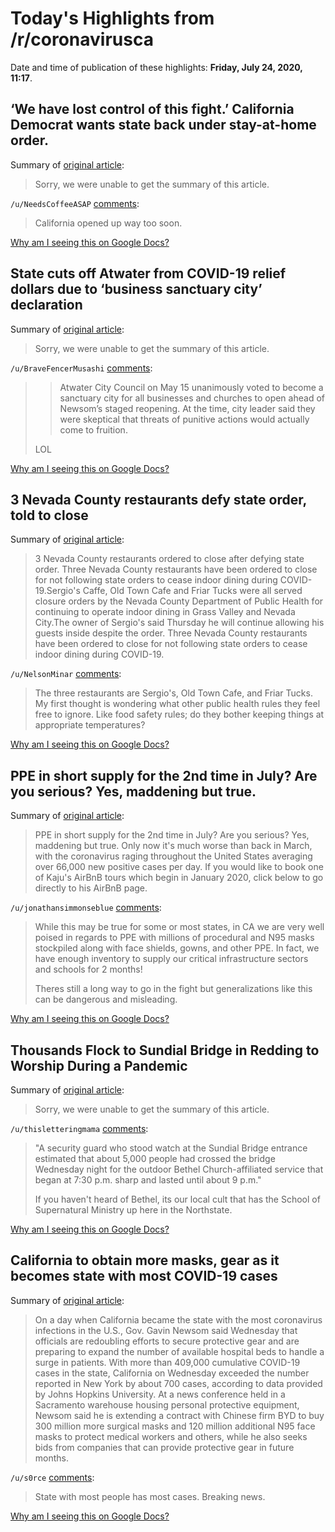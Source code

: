 # Today's Highlights from /r/coronavirusca

Date and time of publication of these highlights: **Friday, July 24, 2020, 11:17**.

## ‘We have lost control of this fight.’ California Democrat wants state back under stay-at-home order.

Summary of [original article](https://www.sacbee.com/news/politics-government/capitol-alert/article244438372.html):

> Sorry, we were unable to get the summary of this article.

`/u/NeedsCoffeeASAP` [comments](https://www.reddit.com/r/CoronavirusCA/comments/hwou2p/we_have_lost_control_of_this_fight_california/):

> California opened up way too soon.

[Why am I seeing this on Google Docs?](https://docs.google.com/document/d/1Dc6We63vOXIZsc0op-Bt4abqkYjXzOigalQqFxmvvbM/edit?usp=sharing)

## State cuts off Atwater from COVID-19 relief dollars due to ‘business sanctuary city’ declaration

Summary of [original article](https://www.mercedsunstar.com/news/local/community/atwater/article244453862.html?fbclid=IwAR3C2QgWfj5d82k4XOdquS6XYDmNIumegFZON440JDgvzLANgn5H0-Y6PNM):

> Sorry, we were unable to get the summary of this article.

`/u/BraveFencerMusashi` [comments](https://www.reddit.com/r/CoronavirusCA/comments/hwu72y/state_cuts_off_atwater_from_covid19_relief/):

> > Atwater City Council on May 15 unanimously voted to become a sanctuary city for all businesses and churches to open ahead of Newsom’s staged reopening. At the time, city leader said they were skeptical that threats of punitive actions would actually come to fruition. 
> 
> 
> LOL

[Why am I seeing this on Google Docs?](https://docs.google.com/document/d/1Dc6We63vOXIZsc0op-Bt4abqkYjXzOigalQqFxmvvbM/edit?usp=sharing)

## 3 Nevada County restaurants defy state order, told to close

Summary of [original article](https://www.kcra.com/article/3-nevada-county-restaurants-ordered-to-close-after-defying-state-order/33403620):

> 3 Nevada County restaurants ordered to close after defying state order. Three Nevada County restaurants have been ordered to close for not following state orders to cease indoor dining during COVID-19.Sergio's Caffe, Old Town Cafe and Friar Tucks were all served closure orders by the Nevada County Department of Public Health for continuing to operate indoor dining in Grass Valley and Nevada City.The owner of Sergio's said Thursday he will continue allowing his guests inside despite the order. Three Nevada County restaurants have been ordered to close for not following state orders to cease indoor dining during COVID-19.

`/u/NelsonMinar` [comments](https://www.reddit.com/r/CoronavirusCA/comments/hwha4g/3_nevada_county_restaurants_defy_state_order_told/):

> The three restaurants are Sergio's, Old Town Cafe, and Friar Tucks. My first thought is wondering what other public health rules they feel free to ignore. Like food safety rules; do they bother keeping things at appropriate temperatures?

[Why am I seeing this on Google Docs?](https://docs.google.com/document/d/1Dc6We63vOXIZsc0op-Bt4abqkYjXzOigalQqFxmvvbM/edit?usp=sharing)

## PPE in short supply for the 2nd time in July? Are you serious? Yes, maddening but true.

Summary of [original article](https://youtu.be/_fgkwRguVhc):

> PPE in short supply for the 2nd time in July? Are you serious? Yes, maddening but true. Only now it's much worse than back in March, with the coronavirus raging throughout the United States averaging over 66,000 new positive cases per day. If you would like to book one of Kaju's AirBnB tours which begin in January 2020, click below to go directly to his AirBnB page.

`/u/jonathansimmonseblue` [comments](https://www.reddit.com/r/CoronavirusCA/comments/hx5rbg/ppe_in_short_supply_for_the_2nd_time_in_july_are/):

> While this may be true for some or most states, in CA we are very well poised in regards to PPE with millions of procedural and N95 masks stockpiled along with face shields, gowns, and other PPE. In fact, we have enough inventory to supply our critical infrastructure sectors and schools for 2 months!
> 
> Theres still a long way to go in the fight but generalizations like this can be dangerous and misleading.

[Why am I seeing this on Google Docs?](https://docs.google.com/document/d/1Dc6We63vOXIZsc0op-Bt4abqkYjXzOigalQqFxmvvbM/edit?usp=sharing)

## Thousands Flock to Sundial Bridge in Redding to Worship During a Pandemic

Summary of [original article](https://anewscafe.com/2020/07/23/redding/bethel-beneath-the-bridge-thousands-flock-to-sundial-bridge-to-worship-during-pandemic/):

> Sorry, we were unable to get the summary of this article.

`/u/thisletteringmama` [comments](https://www.reddit.com/r/CoronavirusCA/comments/hwprtg/thousands_flock_to_sundial_bridge_in_redding_to/):

> "A security guard who stood watch at the Sundial Bridge entrance estimated that about 5,000 people had crossed the bridge Wednesday night for the outdoor Bethel Church-affiliated service that began at 7:30 p.m. sharp and lasted until about 9 p.m."
> 
> If you haven't heard of Bethel, its our local cult that has the School of Supernatural Ministry up here in the Northstate.

[Why am I seeing this on Google Docs?](https://docs.google.com/document/d/1Dc6We63vOXIZsc0op-Bt4abqkYjXzOigalQqFxmvvbM/edit?usp=sharing)

## California to obtain more masks, gear as it becomes state with most COVID-19 cases

Summary of [original article](https://www.latimes.com/california/story/2020-07-22/coronavirus-cases-rise-newsom-ppe-masks-gear):

> On a day when California became the state with the most coronavirus infections in the U.S., Gov. Gavin Newsom said Wednesday that officials are redoubling efforts to secure protective gear and are preparing to expand the number of available hospital beds to handle a surge in patients. With more than 409,000 cumulative COVID-19 cases in the state, California on Wednesday exceeded the number reported in New York by about 700 cases, according to data provided by Johns Hopkins University. At a news conference held in a Sacramento warehouse housing personal protective equipment, Newsom said he is extending a contract with Chinese firm BYD to buy 300 million more surgical masks and 120 million additional N95 face masks to protect medical workers and others, while he also seeks bids from companies that can provide protective gear in future months.

`/u/s0rce` [comments](https://www.reddit.com/r/CoronavirusCA/comments/hw3vg1/california_to_obtain_more_masks_gear_as_it/):

> State with most people has most cases. Breaking news.

[Why am I seeing this on Google Docs?](https://docs.google.com/document/d/1Dc6We63vOXIZsc0op-Bt4abqkYjXzOigalQqFxmvvbM/edit?usp=sharing)

